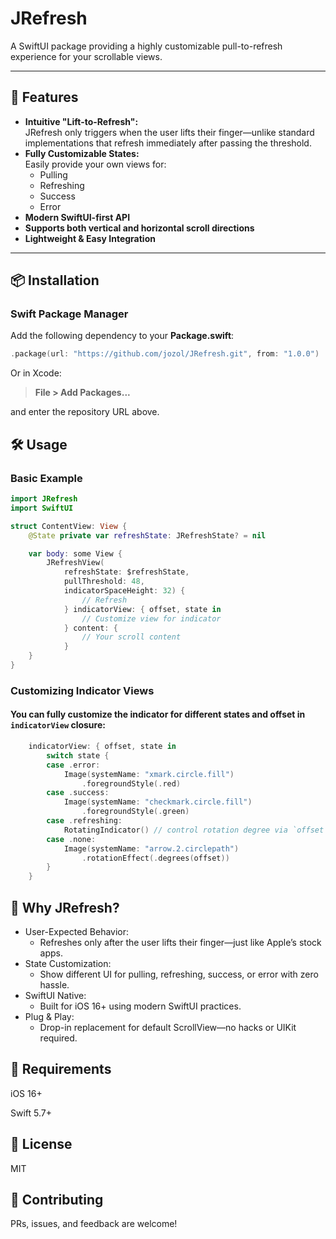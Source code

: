 # JRefresh

A SwiftUI package providing a highly customizable pull-to-refresh experience for your scrollable views.

---

## 🚀 Features

- **Intuitive "Lift-to-Refresh":**  
  JRefresh only triggers when the user lifts their finger—unlike standard implementations that refresh immediately after passing the threshold.
- **Fully Customizable States:**  
  Easily provide your own views for:
    - Pulling
    - Refreshing
    - Success
    - Error
- **Modern SwiftUI-first API**
- **Supports both vertical and horizontal scroll directions**
- **Lightweight & Easy Integration**

---

## 📦 Installation

### Swift Package Manager

Add the following dependency to your **Package.swift**:

```swift
.package(url: "https://github.com/jozol/JRefresh.git", from: "1.0.0")
```

Or in Xcode:

>**File > Add Packages...** 

and enter the repository URL above.

## 🛠 Usage
### Basic Example
```swift
import JRefresh
import SwiftUI

struct ContentView: View {
    @State private var refreshState: JRefreshState? = nil

    var body: some View {
        JRefreshView(
            refreshState: $refreshState,
            pullThreshold: 48,
            indicatorSpaceHeight: 32) {
                // Refresh
            } indicatorView: { offset, state in
                // Customize view for indicator
            } content: {
                // Your scroll content
            }
    }
}
```

### Customizing Indicator Views
#### You can fully customize the indicator for different states and offset in `indicatorView` closure:
```swift
    indicatorView: { offset, state in
        switch state {
        case .error:
            Image(systemName: "xmark.circle.fill")
                .foregroundStyle(.red)
        case .success:
            Image(systemName: "checkmark.circle.fill")
                .foregroundStyle(.green)
        case .refreshing:
            RotatingIndicator() // control rotation degree via `offset`
        case .none:
            Image(systemName: "arrow.2.circlepath")
                .rotationEffect(.degrees(offset))
        }
    }
```

## 🎯 Why JRefresh?

- User-Expected Behavior:
    - Refreshes only after the user lifts their finger—just like Apple’s stock apps.
- State Customization:
    - Show different UI for pulling, refreshing, success, or error with zero hassle.
- SwiftUI Native:
    - Built for iOS 16+ using modern SwiftUI practices.
- Plug & Play:
    - Drop-in replacement for default ScrollView—no hacks or UIKit required.

## 📱 Requirements

iOS 16+

Swift 5.7+

## 🔖 License

MIT

## 🙏 Contributing

PRs, issues, and feedback are welcome!